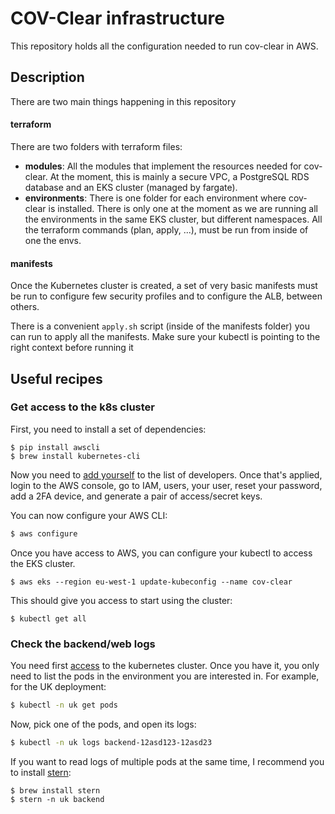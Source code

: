 # COV-Clear infrastructure

This repository holds all the configuration needed to run cov-clear in AWS.


## Description

There are two main things happening in this repository

#### terraform

There are two folders with terraform files:

- **modules**: All the modules that implement the resources needed for cov-clear. At the moment, this is mainly a secure
  VPC, a PostgreSQL RDS database and an EKS cluster (managed by fargate).
- **environments**: There is one folder for each environment where cov-clear is installed. There is only one at the moment
  as we are running all the environments in the same EKS cluster, but different namespaces. All the terraform commands
  (plan, apply, ...), must be run from inside of one the envs.

#### manifests

Once the Kubernetes cluster is created, a set of very basic manifests must be run to configure few security profiles and
to configure the ALB, between others.

There is a convenient `apply.sh` script (inside of the manifests folder) you can run to apply all the manifests. Make
sure your kubectl is pointing to the right context before running it


## Useful recipes

### Get access to the k8s cluster

First, you need to install a set of dependencies:

```
$ pip install awscli
$ brew install kubernetes-cli
```

Now you need to [add yourself](https://github.com/cov-clear/terraform/pull/1) to the list of developers. Once that's
applied, login to the AWS console, go to IAM, users, your user, reset your password, add a 2FA device, and generate
a pair of access/secret keys.

You can now configure your AWS CLI:

```sh
$ aws configure
```

Once you have access to AWS, you can configure your kubectl to access the EKS cluster. 

```
$ aws eks --region eu-west-1 update-kubeconfig --name cov-clear
```

This should give you access to start using the cluster:

```
$ kubectl get all
```

### Check the backend/web logs

You need first [access](https://github.com/cov-clear/terraform#get-access-to-the-k8s-cluster) to the kubernetes cluster.
Once you have it, you only need to list the pods in the environment you are interested in. For example, for the UK
deployment:

```sh
$ kubectl -n uk get pods
```

Now, pick one of the pods, and open its logs:

```sh
$ kubectl -n uk logs backend-12asd123-12asd23
```

If you want to read logs of multiple pods at the same time, I recommend you to install
[stern](https://github.com/wercker/stern):

```
$ brew install stern
$ stern -n uk backend
```

